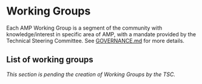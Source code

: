 # Working Groups

Each AMP Working Group is a segment of the community with knowledge/interest in specific area of AMP, with a mandate provided by the Technical Steering Committee.  See [GOVERNANCE.md](../GOVERNANCE.md#working-groups) for more details.

## List of working groups

*This section is pending the creation of Working Groups by the TSC.*
